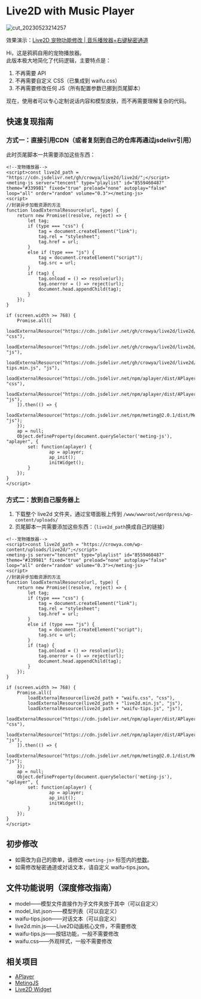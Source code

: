 # Live2D with Music Player
![cut_20230523214257](https://github.com/crowya/live2d/assets/61354956/e9fb2dfe-d6ff-4c49-861d-64cf841890d8)

效果演示：[Live2D 宠物功能修改 | 音乐播放器+右键秘密通道](https://crowya.com/1088)  

Hi，这是鸦鸦自用的宠物播放器。  
此版本极大地简化了代码逻辑，主要特点是：
1. 不再需要 API
2. 不再需要自定义 CSS（已集成到 waifu.css）
3. 不再需要修改任何 JS（所有配置参数已挪到页尾脚本）

现在，使用者可以专心定制说话内容和模型皮肤，而不再需要理解复杂的代码。

## 快速复现指南
### 方式一：直接引用CDN（或者复刻到自己的仓库再通过jsdelivr引用）
此时页尾脚本一共需要添加这些东西：
```
<!--宠物播放器-->
<script>const live2d_path = "https://cdn.jsdelivr.net/gh/crowya/live2d/live2d/";</script>
<meting-js server="tencent" type="playlist" id="8559460487" theme="#339981" fixed="true" preload="none" autoplay="false" loop="all" order="random" volume="0.3"></meting-js>
<script>
//封装异步加载资源的方法
function loadExternalResource(url, type) {
	return new Promise((resolve, reject) => {
		let tag;
		if (type === "css") {
			tag = document.createElement("link");
			tag.rel = "stylesheet";
			tag.href = url;
		}
		else if (type === "js") {
			tag = document.createElement("script");
			tag.src = url;
		}
		if (tag) {
			tag.onload = () => resolve(url);
			tag.onerror = () => reject(url);
			document.head.appendChild(tag);
		}
	});
}

if (screen.width >= 768) {
	Promise.all([
		loadExternalResource("https://cdn.jsdelivr.net/gh/crowya/live2d/live2d/waifu.min.css", "css"),
		loadExternalResource("https://cdn.jsdelivr.net/gh/crowya/live2d/live2d/live2d.min.js", "js"),
		loadExternalResource("https://cdn.jsdelivr.net/gh/crowya/live2d/live2d/waifu-tips.min.js", "js"),
		loadExternalResource("https://cdn.jsdelivr.net/npm/aplayer/dist/APlayer.min.css", "css"),
		loadExternalResource("https://cdn.jsdelivr.net/npm/aplayer/dist/APlayer.min.js", "js"),
	]).then(() => {
		loadExternalResource("https://cdn.jsdelivr.net/npm/meting@2.0.1/dist/Meting.min.js", "js");
	});
	ap = null;
	Object.defineProperty(document.querySelector('meting-js'), "aplayer", {
		set: function(aplayer) {
        		ap = aplayer;
        		ap_init();
        		initWidget();
		}
	});
}
</script>
```

### 方式二：放到自己服务器上
1. 下载整个 live2d 文件夹，通过宝塔面板上传到 `/www/wwwroot/wordpress/wp-content/uploads/`
2. 页尾脚本一共需要添加这些东西：（`live2d_path`换成自己的链接）
```
<!--宠物播放器-->
<script>const live2d_path = "https://crowya.com/wp-content/uploads/live2d/";</script>
<meting-js server="tencent" type="playlist" id="8559460487" theme="#339981" fixed="true" preload="none" autoplay="false" loop="all" order="random" volume="0.3"></meting-js>
<script>
//封装异步加载资源的方法
function loadExternalResource(url, type) {
	return new Promise((resolve, reject) => {
		let tag;
		if (type === "css") {
			tag = document.createElement("link");
			tag.rel = "stylesheet";
			tag.href = url;
		}
		else if (type === "js") {
			tag = document.createElement("script");
			tag.src = url;
		}
		if (tag) {
			tag.onload = () => resolve(url);
			tag.onerror = () => reject(url);
			document.head.appendChild(tag);
		}
	});
}

if (screen.width >= 768) {
	Promise.all([
		loadExternalResource(live2d_path + "waifu.css", "css"),
		loadExternalResource(live2d_path + "live2d.min.js", "js"),
		loadExternalResource(live2d_path + "waifu-tips.js", "js"),
		loadExternalResource("https://cdn.jsdelivr.net/npm/aplayer/dist/APlayer.min.css", "css"),
		loadExternalResource("https://cdn.jsdelivr.net/npm/aplayer/dist/APlayer.min.js", "js"),
	]).then(() => {
		loadExternalResource("https://cdn.jsdelivr.net/npm/meting@2.0.1/dist/Meting.min.js", "js");
	});
	ap = null;
	Object.defineProperty(document.querySelector('meting-js'), "aplayer", {
		set: function(aplayer) {
        		ap = aplayer;
        		ap_init();
        		initWidget();
		}
	});
}
</script>
```

## 初步修改
- 如需改为自己的歌单，请修改 `<meting-js>` 标签内的[参数](https://github.com/metowolf/MetingJS#option)。  
- 如需修改秘密通道或对话文本，请自定义 waifu-tips.json。 

## 文件功能说明（深度修改指南）
- model——模型文件直接作为子文件夹放于其中（可以自定义）  
- model_list.json——模型列表（可以自定义）  
- waifu-tips.json——对话文本（可以自定义）  
- live2d.min.js——Live2D动画核心文件，不需要修改  
- waifu-tips.js——按钮功能，一般不需要修改  
- waifu.css——外观样式，一般不需要修改  

## 相关项目
- [APlayer](https://github.com/DIYgod/APlayer)
- [MetingJS](https://github.com/metowolf/MetingJS)
- [Live2D Widget](https://github.com/stevenjoezhang/live2d-widget)
